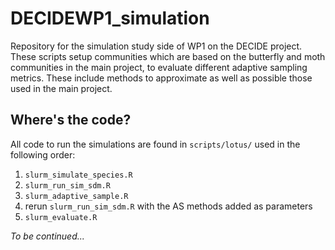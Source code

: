 # DECIDEWP1_simulation

Repository for the simulation study side of WP1 on the DECIDE project. These scripts setup communities which are based on the butterfly and moth communities in the main project, to evaluate different adaptive sampling metrics. These include methods to approximate as well as possible those used in the main project. 

## Where's the code?

All code to run the simulations are found in `scripts/lotus/` used in the following order:

1. `slurm_simulate_species.R` 
2. `slurm_run_sim_sdm.R`
3. `slurm_adaptive_sample.R`
4. rerun `slurm_run_sim_sdm.R` with the AS methods added as parameters
5. `slurm_evaluate.R`

*To be continued...*
